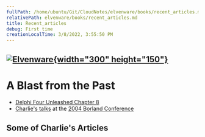 ```yaml
---
fullPath: /home/ubuntu/Git/CloudNotes/elvenware/books/recent_articles.md
relativePath: elvenware/books/recent_articles.md
title: Recent_articles
debug: First time
creationLocalTime: 3/8/2022, 3:55:50 PM
---
```


<!-- toc -->
<!-- tocstop -->

[![Elvenware](../images/elvenwarelogo.png){width="300" height="150"}](../index.html)
------------------------------------------------------------------------------------

A Blast from the Past
=====================

- [Delphi Four Unleashed Chapter 8](delphi_four_unleashed/chapter-08.htm)
- [Charlie's talks](../conferences/borconn_2004.html) at the [2004 Borland
Conference](http://info.borland.com/conf2004/)

Some of Charlie's Articles
--------------------------
